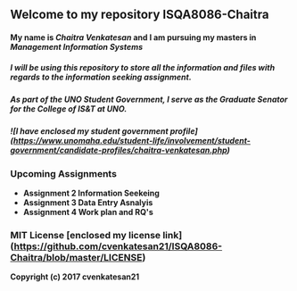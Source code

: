 ## Welcome to my repository **ISQA8086-Chaitra**

#### My name is _Chaitra Venkatesan_ and I am pursuing my masters in _Management Information Systems_

##### I will be using this _repository_ to store all the information and files with regards to the _information seeking assignment_.

##### As part of the UNO Student Government, I serve as the _**Graduate Senator**_ for the College of IS&T at UNO.
##### ![I have enclosed my student government profile] (https://www.unomaha.edu/student-life/involvement/student-government/candidate-profiles/chaitra-venkatesan.php)

### Upcoming Assignments

* **Assignment 2 Information Seekeing**
* **Assignment 3 Data Entry Asnalyis**
* **Assignment 4 Work plan and RQ's**

### MIT License [enclosed my license link] (https://github.com/cvenkatesan21/ISQA8086-Chaitra/blob/master/LICENSE)

**Copyright (c) 2017 cvenkatesan21**


